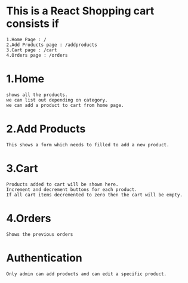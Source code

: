 # This is a React Shopping cart consists if 
    1.Home Page : /
    2.Add Products page : /addproducts
    3.Cart page : /cart
    4.Orders page : /orders

# 1.Home
    shows all the products.
    we can list out depending on category.
    we can add a product to cart from home page.

# 2.Add Products
    This shows a form which needs to filled to add a new product.

# 3.Cart
    Products added to cart will be shown here.
    Increment and decrement buttons for each product.
    If all cart items decremented to zero then the cart will be empty.

# 4.Orders
    Shows the previous orders

# Authentication
    Only admin can add products and can edit a specific product.
